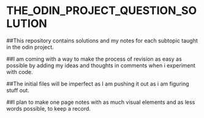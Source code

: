 # THE_ODIN_PROJECT_QUESTION_SOLUTION

##This repository contains solutions and my notes for each subtopic taught in the odin project.


##I am coming with a way to make the process of revision as easy as possible by adding my ideas and thoughts in comments when i experiment with code.


##The initial files will be imperfect as I am pushing it out as i am figuring stuff out.


##I plan to make one page notes with as much visual elements and as less words possible, to keep a record.


